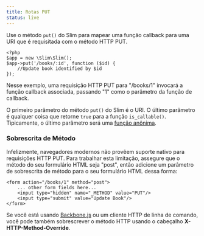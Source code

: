 ```yaml
---
title: Rotas PUT
status: live
---
```


Use o método `put()` do Slim para mapear uma função callback para uma URI que é requisitada com o método HTTP PUT.

    <?php
    $app = new \Slim\Slim();
    $app->put('/books/:id', function ($id) {
        //Update book identified by $id
    });

Nesse exemplo, uma requisição HTTP PUT para "/books/1" invocará a função callback associada, passando "1" como
o parâmetro da função de callback.

O primeiro parâmetro do método `put()` do Slim é o URI. O último parâmetro é qualquer coisa que retorne `true` para
a função `is_callable()`. Tipicamente, o último parâmetro será uma [função anônima][anon-func].

### Sobrescrita de Método

Infelizmente, navegadores modernos não provêem suporte nativo para requisições HTTP PUT. Para trabalhar esta limitação,
assegure que o método do seu formulário HTML seja "post", então adicione um parâmetro de sobrescrita de método para
o seu formulário HTML dessa forma:

    <form action="/books/1" method="post">
        ... other form fields here...
        <input type="hidden" name="_METHOD" value="PUT"/>
        <input type="submit" value="Update Book"/>
    </form>

Se você está usando [Backbone.js][backbone] ou um cliente HTTP de linha de comando, você pode também sobrescrever o
método HTTP usando o cabeçalho **X-HTTP-Method-Override**.

[anon-func]: http://php.net/manual/en/functions.anonymous.php
[backbone]: http://documentcloud.github.com/backbone/
